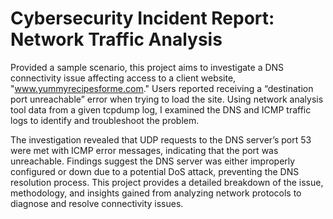 # Cybersecurity Incident Report: Network Traffic Analysis

Provided a sample scenario, this project aims to investigate a DNS connectivity issue affecting access to a client website, "www.yummyrecipesforme.com." Users reported receiving a “destination port unreachable” error when trying to load the site. Using network analysis tool data from a given tcpdump log, I examined the DNS and ICMP traffic logs to identify and troubleshoot the problem.

The investigation revealed that UDP requests to the DNS server’s port 53 were met with ICMP error messages, indicating that the port was unreachable. Findings suggest the DNS server was either improperly configured or down due to a potential DoS attack, preventing the DNS resolution process. This project provides a detailed breakdown of the issue, methodology, and insights gained from analyzing network protocols to diagnose and resolve connectivity issues.
